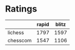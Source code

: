 # Ratings

|          | rapid | blitz |
|----------|-------|-------|
| lichess  | 1797 | 1597 |
| chesscom | 1547 | 1106 |
